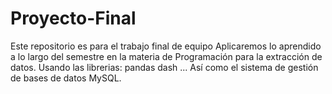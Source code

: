 # Proyecto-Final
Este repositorio es para el trabajo final de equipo
Aplicaremos lo aprendido a lo largo del semestre en la materia de Programación para la extracción de datos. Usando las librerias:
  pandas
  dash
  ...
Así como el sistema de gestión de bases de datos MySQL. 
